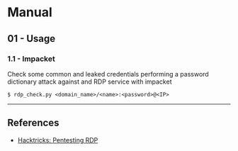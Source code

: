 # Manual

## 01 - Usage

### 1.1 - Impacket

Check some common and leaked credentials performing a password dictionary attack against and RDP service with impacket

`$ rdp_check.py <domain_name>/<name>:<password>@<IP>`

---
## References

- [Hacktricks: Pentesting RDP](https://book.hacktricks.xyz/pentesting/pentesting-rdp)